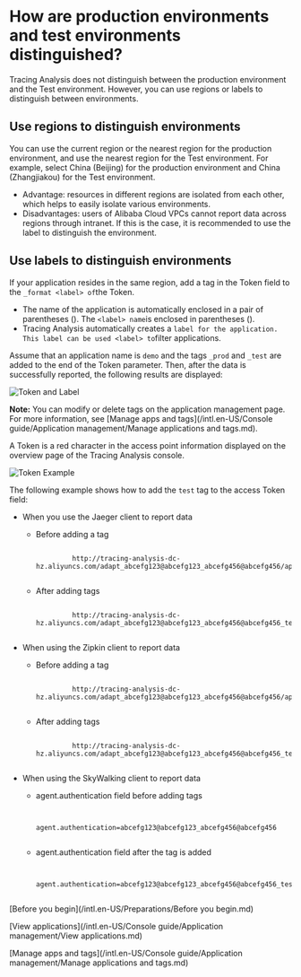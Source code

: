 # How are production environments and test environments distinguished?

Tracing Analysis does not distinguish between the production environment and the Test environment. However, you can use regions or labels to distinguish between environments.

## Use regions to distinguish environments

You can use the current region or the nearest region for the production environment, and use the nearest region for the Test environment. For example, select China \(Beijing\) for the production environment and China \(Zhangjiakou\) for the Test environment.

-   Advantage: resources in different regions are isolated from each other, which helps to easily isolate various environments.
-   Disadvantages: users of Alibaba Cloud VPCs cannot report data across regions through intranet. If this is the case, it is recommended to use the label to distinguish the environment.

## Use labels to distinguish environments

If your application resides in the same region, add a tag in the Token field to the `_format <label> of`the Token.

-   The name of the application is automatically enclosed in a pair of parentheses \(\). The `<label> name`is enclosed in parentheses \(\).
-   Tracing Analysis automatically creates a `label for the application. This label can be used <label> to`filter applications.

Assume that an application name is `demo` and the tags `_prod` and `_test` are added to the end of the Token parameter. Then, after the data is successfully reported, the following results are displayed:

![Token and Label](../images/p53868.png)

**Note:** You can modify or delete tags on the application management page. For more information, see [Manage apps and tags](/intl.en-US/Console guide/Application management/Manage applications and tags.md).

A Token is a red character in the access point information displayed on the overview page of the Tracing Analysis console.

![Token Example](../images/p53870.png)

The following example shows how to add the `test` tag to the access Token field:

-   When you use the Jaeger client to report data

    -   Before adding a tag

        ```
        
                 http://tracing-analysis-dc-hz.aliyuncs.com/adapt_abcefg123@abcefg123_abcefg456@abcefg456/api/traces 
               
        ```

    -   After adding tags

        ```
        
                 http://tracing-analysis-dc-hz.aliyuncs.com/adapt_abcefg123@abcefg123_abcefg456@abcefg456_test/api/traces 
               
        ```

-   When using the Zipkin client to report data

    -   Before adding a tag

        ```
        
                 http://tracing-analysis-dc-hz.aliyuncs.com/adapt_abcefg123@abcefg123_abcefg456@abcefg456/api/v2/spans 
               
        ```

    -   After adding tags

        ```
        
                 http://tracing-analysis-dc-hz.aliyuncs.com/adapt_abcefg123@abcefg123_abcefg456@abcefg456_test/api/v2/spans 
               
        ```

-   When using the SkyWalking client to report data

    -   agent.authentication field before adding tags

        ```
        
                 agent.authentication=abcefg123@abcefg123_abcefg456@abcefg456 
               
        ```

    -   agent.authentication field after the tag is added

        ```
        
                 agent.authentication=abcefg123@abcefg123_abcefg456@abcefg456_test 
               
        ```


[Before you begin](/intl.en-US/Preparations/Before you begin.md)

[View applications](/intl.en-US/Console guide/Application management/View applications.md)

[Manage apps and tags](/intl.en-US/Console guide/Application management/Manage applications and tags.md)

